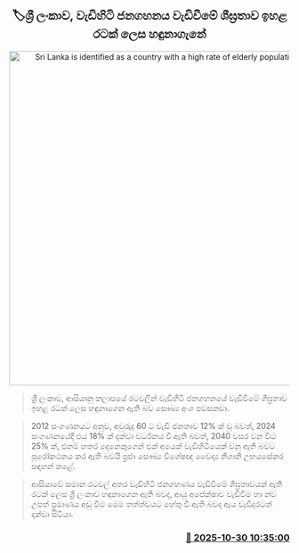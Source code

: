<p align='center'><b><h2 align='center' title='Sri Lanka is identified as a country with a high rate of elderly population growth'>🏷ශ්‍රී ලංකාව, වැඩිහිටි ජනගහනය වැඩිවීමේ ශීඝ්‍රතාව ඉහළ රටක් ලෙස හඳුනාගැනේ</h2></b></p>
<p align='center'><img src='https://helakuru.sgp1.cdn.digitaloceanspaces.com/esana/images/lib/older-Adults.jpg' width='600' alt='Sri Lanka is identified as a country with a high rate of elderly population growth'></p>

> ශ්‍රී ලංකාව, ආසියානු කලාපයේ රටවලින් වැඩිහිටි ජනගහනයේ වැඩිවීමේ ශීඝ්‍රතාව ඉහළ රටක් ලෙස හඳුනාගෙන ඇති බව සෞඛ්‍ය අංශ පවසනවා.

> 2012 සංගණනයට අනුව, අවුරුදු 60 ට වැඩි ජනතාව 12% ක් වූ බවත්, 2024 සංගණනයේදී එය 18% ක් දක්වා වර්ධනය වී ඇති බවත්, 2040 වසර වන විට 25% ක්, එනම් හතර දෙනෙකුගෙන් එක් අයෙක් වැඩිහිටියෙක් වනු ඇති බවට පූරෝකථනය කර ඇති බවයි ප්‍රජා සෞඛ්‍ය විශේෂඥ වෛද්‍ය නිශානි උභයසේකර සඳහන් කළේ.

> ආසියාවේ සමාන රටවල් අතර වැඩිහිටි ජනගහණය වැඩිවීමේ ශීඝ්‍රතාවයක් ඇති රටක් ලෙස ශ්‍රී ලංකාව හඳුනාගෙන ඇති බවද, ආයු අපේක්ෂාව වැඩිවීම හා නව උපත් ප්‍රමාණය අඩු වීම මෙම තත්ත්වයට හේතු වී ඇති බවද ඇය වැඩිදුරටත් දක්වා සිටියා.



<h3 align='right'><a href='https://www.helakuru.lk/esana/p/114927/'>📅 2025-10-30 10:35:00</a></h3>
